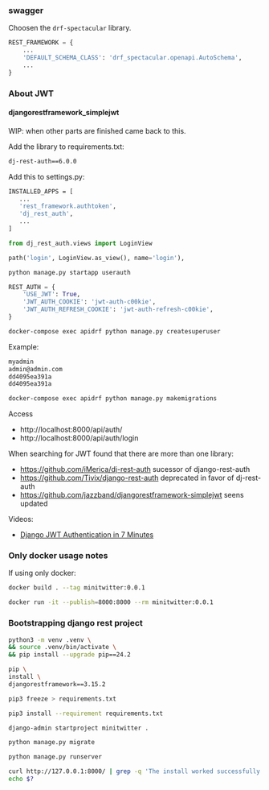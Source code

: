 ### swagger

Choosen the `drf-spectacular` library.

```python
REST_FRAMEWORK = {
    ...
    'DEFAULT_SCHEMA_CLASS': 'drf_spectacular.openapi.AutoSchema',
    ...
}
```



### About JWT

#### djangorestframework_simplejwt




#### 
WIP: when other parts are finished came back to this.

Add the library to requirements.txt:
```bash
dj-rest-auth==6.0.0
```

Add this to settings.py:
```bash
INSTALLED_APPS = [
   ...
   'rest_framework.authtoken',
   'dj_rest_auth',
   ...
]
```

```python
from dj_rest_auth.views import LoginView

path('login', LoginView.as_view(), name='login'),
```

```bash
python manage.py startapp userauth
```

```python
REST_AUTH = {
    'USE_JWT': True,
    'JWT_AUTH_COOKIE': 'jwt-auth-c00kie',
    'JWT_AUTH_REFRESH_COOKIE': 'jwt-auth-refresh-c00kie',
}
```


```bash
docker-compose exec apidrf python manage.py createsuperuser
```

Example:
```bash
myadmin
admin@admin.com
dd4095ea391a
dd4095ea391a
```


```bash
docker-compose exec apidrf python manage.py makemigrations
```

Access 
- http://localhost:8000/api/auth/
- http://localhost:8000/api/auth/login

When searching for JWT found that there are more than one library:
- https://github.com/iMerica/dj-rest-auth sucessor of django-rest-auth
- https://github.com/Tivix/django-rest-auth deprecated in favor of dj-rest-auth
- https://github.com/jazzband/djangorestframework-simplejwt seens updated

Videos:
- [Django JWT Authentication in 7 Minutes](https://www.youtube.com/watch?v=f61tMo9vBuQ)


### Only docker usage notes


If using only docker:
```bash
docker build . --tag minitwitter:0.0.1
```

```bash
docker run -it --publish=8000:8000 --rm minitwitter:0.0.1
```


### Bootstrapping django rest project

```bash
python3 -m venv .venv \
&& source .venv/bin/activate \
&& pip install --upgrade pip==24.2

pip \
install \
djangorestframework==3.15.2
```


```bash
pip3 freeze > requirements.txt
```

```bash
pip3 install --requirement requirements.txt
```


```bash
django-admin startproject minitwitter .
```

```bash
python manage.py migrate
```

```bash
python manage.py runserver
```


```bash
curl http://127.0.0.1:8000/ | grep -q 'The install worked successfully! Congratulations!'
echo $?
```
